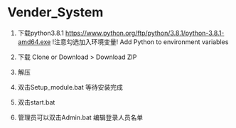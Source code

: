 # Vender_System

1. 下载python3.8.1
https://www.python.org/ftp/python/3.8.1/python-3.8.1-amd64.exe
  !注意勾选加入环境变量!
  Add Python to environment variables

2. 下载
  Clone or Download > Download ZIP

3. 解压

4. 双击Setup_module.bat
  等待安装完成

5. 双击start.bat

6. 管理员可以双击Admin.bat
  编辑登录人员名单
